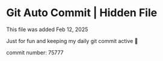 # Git Auto Commit | Hidden File

This file was added Feb 12, 2025

Just for fun and keeping my daily git commit active 🤪

commit number: 75777
